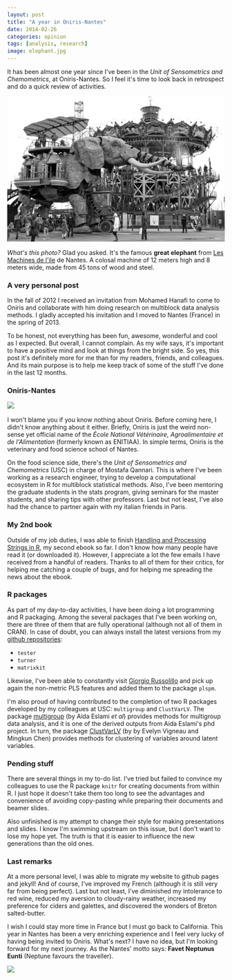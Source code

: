 ```yaml
---
layout: post
title: "A year in Oniris-Nantes"
date: 2014-02-26
categories: opinion
tags: [analysis, research]
image: elephant.jpg
---
```


It has been almost one year since I've been in the *Unit of Sensometrics and Chemometrics*, at 
Oniris-Nantes. So I feel it's time to look back in retrospect and do a quick review of activities.

<!--more-->

<img class="centered" src="/images/elephant.jpg">

*What's this photo?* Glad you asked. It's the famous **great elephant** from 
[Les Machines de l'ile](http://www.lesmachines-nantes.fr/‎) de Nantes. A colosal machine of
12 meters high and 8 meters wide, made from 45 tons of wood and steel.


### A very personal post

In the fall of 2012 I received an invitation from Mohamed Hanafi to come to Oniris and 
collaborate with him doing research on multiblock data analysis methods. I gladly accepted 
his invitation and I moved to Nantes (France) in the spring of 2013.

To be honest, not everything has been fun, awesome, wonderful and cool as I expected. But 
overall, I cannot complain. As my wife says, it's important to have a positive mind and 
look at things from the bright side. So yes, this post it's definitely more for me than 
for my readers, friends, and colleagues. And its main purpose is to help me keep track 
of some of the stuff I've done in the last 12 months.


### Oniris-Nantes

<a href="http://www.oniris-nantes.fr/recherche/departements-et-unites-de-recherche/unite-sensometrie-et-chimiometrie/">
<img class="centered" src="http://www.oniris-nantes.fr/fileadmin/templates/Oniris/v1/img/logo.jpg">
</a>

I won't blame you if you know nothing about Oniris. Before coming here, I didn't know 
anything about it either. Briefly, Oniris is just the weird non-sense yet official name of the
*École National Vétérinaire, Agroalimentaire et de l'Alimentation* (formerly known as ENITIAA). 
In simple terms, Oniris is the veterinary and food science school of Nantes.

On the food science side, there's the *Unit of Sensometrics and Chemometrics* (USC) in 
charge of Mostafa Qannari. This is where I've been working as a research engineer, trying 
to develop a computational ecosystem in R for multiblock statistical methods. Also, I've 
been mentoring the graduate students in the stats program, giving seminars for the 
master students, and sharing tips with other professors. Last but not least, I've also 
had the chance to partner again with my italian friends in Paris.


### My 2nd book

Outside of my job duties, I was able to finish [Handling and Processing Strings in R](/Handling_and_Processing_Strings_in_R.pdf), 
my second ebook so far. I don't know how many people have read it (or downloaded it). 
However, I appreciate a lot the few emails I have received from a handful 
of readers. Thanks to all of them for their critics, for helping me catching a couple of bugs, 
and for helping me spreading the news about the ebook.


### R packages

As part of my day-to-day activities, I have been doing a lot programming and R packaging. 
Among the several packages that I've been working on, there are three of them that are 
fully operational (although not all of them in CRAN). In case of doubt, you can always 
install the latest versions from my [github repositories](https://github.com/gastonstat/):

- ```tester```
- ```turner```
- ```matrixkit```

Likewise, I've been able to constantly visit [Giorgio Russolillo](http://cnam.academia.edu/GiorgioRussolillo)
and pick up again the non-metric PLS features and added them to the package ```plspm```.

I'm also proud of having contributed to the completion of two R packages developed by my 
colleagues at USC: ```multigroup``` and ```ClustVarLV```. The package 
[multigroup](http://cran.r-project.org/web/packages/multigroup/index.html) (by Aida Eslami *et al*) 
provides methods for multigroup data analysis, and it is one of the derived outputs 
from Aida Eslami's phd project. In turn, the package [ClustVarLV](http://cran.r-project.org/web/packages/ClustVarLV/index.html) 
(by by Evelyn Vigneau and Mingkun Chen) provides methods for clustering 
of variables around latent variables.


### Pending stuff

There are several things in my to-do list. I've tried but failed to convince my colleagues 
to use the R package ```knitr``` for creating documents from within R. I just hope it 
doesn't take them too long to see the advantages and convenience of avoiding copy-pasting 
while preparing their documents and beamer slides.

Also unfinished is my attempt to change their style for making presentations and slides. 
I know I'm swimming upstream on this issue, but I don't want to lose my hope yet. The 
truth is that it is easier to influence the new generations than the old ones.


### Last remarks

At a more personal level, I was able to migrate my website to github pages and jekyll! 
And of course, I've improved my French (although it is still very far from being perfect). 
Last but not least, I've diminished my intolerance to red wine, reduced my aversion to 
cloudy-rainy weather, increased my preference for ciders and galettes, and discovered 
the wonders of Breton salted-butter.

I wish I could stay more time in France but I must go back to California. This year in 
Nantes has been a very enriching experience and I feel very lucky of having being invited 
to Oniris. What's next? I have no idea, but I'm looking forward for my next journey. 
As the Nantes' motto says: **Favet Neptunus Eunti** (Neptune favours the traveller). 

<img class="centered" src="http://www.comboutique.com/shop/products/inprint_small/USR7928/20101024005750_blason_naoned.jpg">